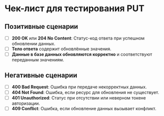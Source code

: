 # Чек-лист для тестирования PUT

## Позитивные сценарии
- [ ] **200 OK** или **204 No Content**: Статус-код ответа при успешном обновлении данных.  
- [ ] **Тело ответа** содержит обновлённые значения.  
- [ ] **Данные в базе данных обновляются корректно** и соответствуют переданным значениям.  

## Негативные сценарии
- [ ] **400 Bad Request**: Ошибка при передаче некорректных данных.  
- [ ] **404 Not Found**: Ошибка, если ресурс для обновления не существует.  
- [ ] **401 Unauthorized**: Статус при отсутствии или неверном токене авторизации.  
- [ ] **409 Conflict**: Ошибка, если обновление данных вызывает конфликт.
